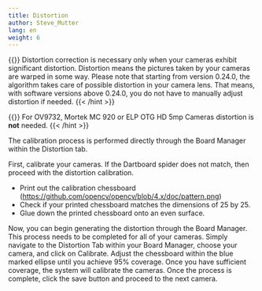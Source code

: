 ```yaml
---
title: Distortion
author: Steve_Mutter
lang: en
weight: 6
---
```

{{<hint type=info icon=gdoc_info_outline >}}
Distortion correction is necessary only when your cameras exhibit significant distortion. Distortion means the pictures taken by your cameras are warped in some way. Please note that starting from version 0.24.0, the algorithm takes care of possible distortion in your camera lens. That means, with software versions above 0.24.0, you do not have to manually adjust distortion if needed.
{{< /hint >}}

{{<hint type=important icon=gdoc_error_outline >}}
For OV9732, Mortek MC 920 or ELP OTG HD 5mp Cameras distortion is **not** needed. 
{{< /hint >}}

The calibration process is performed directly through the Board Manager within the Distortion tab.

First, calibrate your cameras. If the Dartboard spider does not match, then proceed with the distortion calibration.

- Print out the calibration chessboard (https://github.com/opencv/opencv/blob/4.x/doc/pattern.png)
- Check if your printed chessboard matches the dimensions of 25 by 25.
- Glue down the printed chessboard onto an even surface.


Now, you can begin generating the distortion through the Board Manager. This process needs to be completed for all of your cameras. Simply navigate to the Distortion Tab within your Board Manager, choose your camera, and click on Calibrate. Adjust the chessboard within the blue marked ellipse until you achieve 95% coverage. Once you have sufficient coverage, the system will calibrate the cameras. Once the process is complete, click the save button and proceed to the next camera.


